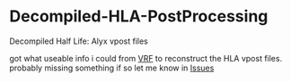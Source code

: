 # Decompiled-HLA-PostProcessing
Decompiled Half Life: Alyx vpost files

got what useable info i could from [VRF](https://github.com/SteamDatabase/ValveResourceFormat) to reconstruct the HLA vpost files. probably missing something if so let me know in [Issues](https://github.com/QuackCocaine/Decompiled-HLA-PostProcessing/issues) 
